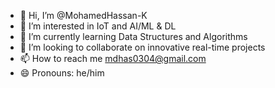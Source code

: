 - 👋 Hi, I’m @MohamedHassan-K
- 👀 I’m interested in IoT and AI/ML & DL
- 🌱 I’m currently learning Data Structures and Algorithms
- 💞️ I’m looking to collaborate on innovative real-time projects
- 📫 How to reach me mdhas0304@gmail.com
- 😄 Pronouns: he/him


<!---
MohamedHassan-K/MohamedHassan-K is a ✨ special ✨ repository because its `README.md` (this file) appears on your GitHub profile.
You can click the Preview link to take a look at your changes.
--->
